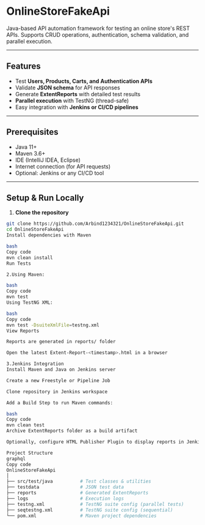 # OnlineStoreFakeApi

Java-based API automation framework for testing an online store's REST APIs. Supports CRUD operations, authentication, schema validation, and parallel execution.

---

## Features

- Test **Users, Products, Carts, and Authentication APIs**
- Validate **JSON schema** for API responses
- Generate **ExtentReports** with detailed test results
- **Parallel execution** with TestNG (thread-safe)
- Easy integration with **Jenkins or CI/CD pipelines**

---

## Prerequisites

- Java 11+
- Maven 3.6+
- IDE (IntelliJ IDEA, Eclipse)
- Internet connection (for API requests)
- Optional: Jenkins or any CI/CD tool

---

## Setup & Run Locally

1. **Clone the repository**

```bash
git clone https://github.com/Arbind1234321/OnlineStoreFakeApi.git
cd OnlineStoreFakeApi
Install dependencies with Maven

bash
Copy code
mvn clean install
Run Tests

2.Using Maven:

bash
Copy code
mvn test
Using TestNG XML:

bash
Copy code
mvn test -DsuiteXmlFile=testng.xml
View Reports

Reports are generated in reports/ folder

Open the latest Extent-Report-<timestamp>.html in a browser

3.Jenkins Integration
Install Maven and Java on Jenkins server

Create a new Freestyle or Pipeline Job

Clone repository in Jenkins workspace

Add a Build Step to run Maven commands:

bash
Copy code
mvn clean test
Archive ExtentReports folder as a build artifact

Optionally, configure HTML Publisher Plugin to display reports in Jenkins

Project Structure
graphql
Copy code
OnlineStoreFakeApi
│
├── src/test/java          # Test classes & utilities
├── testdata               # JSON test data
├── reports                # Generated ExtentReports
├── logs                   # Execution logs
├── testng.xml             # TestNG suite config (parallel tests)
├── seqtestng.xml          # TestNG suite config (sequential)
└── pom.xml                # Maven project dependencies


